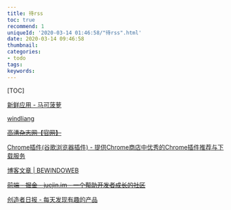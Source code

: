 ```yaml
---
title: 待rss
toc: true
recommend: 1
uniqueId: '2020-03-14 01:46:58/"待rss".html'
date: 2020-03-14 09:46:58
thumbnail:
categories:
- todo
tags:
keywords:
---
```


[TOC]

<!--more-->

[新鲜应用 - 马可菠萝](https://www.macbl.com/app/new?&page=1)

[windliang](https://windliang.cc/)

~~[高清杂志网【官网】](http://www.gqzzw.com/)~~

[Chrome插件(谷歌浏览器插件) - 提供Chrome商店中优秀的Chrome插件推荐与下载服务](https://chromecj.com/)

[博客文章 | BEWINDOWEB](http://www.bewindoweb.com/index.php)

~~[前端 - 掘金 - juejin.im - 一个帮助开发者成长的社区](https://juejin.im/welcome/frontend)~~

[创造者日报 - 每天发现有趣的产品](https://creatorsdaily.com/)

